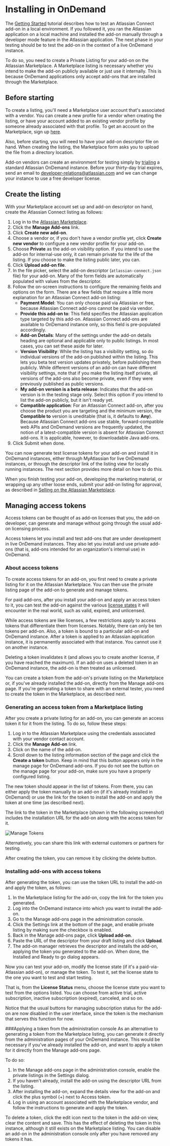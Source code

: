 # Installing in OnDemand

The [Getting Started](../guides/getting-started.html) tutorial describes how to test an Atlassian
Connect add-on in a local environment. If you followed it, you ran the Atlassian application on a
local machine and installed the add-on manually through a developer mode feature in the Atlassian
application. The next phase in your testing should be to test the add-on in the context of a live
OnDemand instance.

To do so, you need to create a Private Listing for your add-on on the Atlassian Marketplace. A
Marketplace listing is necessary whether you intend to make the add-on publicly available or just
use it internally. This is because OnDemand applications only accept add-ons that are installed
through the Marketplace.

## Before starting
To create a listing, you'll need a Marketplace user account that's associated with a vendor. You can
create a new profile for a vendor when creating the listing, or have your account added to an
existing vendor profile by someone already associated with that profile. To get an account on the
Marketplace, sign up [here](https://id.atlassian.com/profile/signUp.action?application=mpac&continue=https://marketplace.atlassian.com/).

Also, before starting, you will need to have your add-on descriptor file on hand. When creating the
listing, the Marketplace form asks you to upload the file from a directory location.

Add-on vendors can create an environment for testing simply by [trialing](https://www.atlassian.com/try)
a standard Atlassian OnDemand instance. Before your thirty-day trial expires, send an email to
[developer-relations@atlassian.com](mailto:developer-relations@atlassian.com) and we can change your
instance to use a free developer license.

## Create the listing
With your Marketplace account set up and add-on descriptor on hand, create the Atlassian Connect
listing as follows:

1. Log in to the [Atlassian Marketplace](https://marketplace.atlassian.com/).
2. Click the **Manage Add-ons** link.
3. Click **Create new add-on**.
4. Choose a vendor or, if you don't have a vendor profile yet, click **Create new vendor** to
configure a new vendor profile for your add-on.
5. Choose **Private** as the add-on visibility option. If you intend to use the add-on for
internal-use only, it can remain private for the life of the listing. If you choose to make the
listing public later, you can.
6. Click **Upload add-on file**.
7. In the file picker, select the add-on descriptor (`atlassian-connect.json` file) for your add-on.
Many of the form fields are automatically populated with values from the descriptor.
8. Follow the on-screen instructions to configure the remaining fields and options on the form.
There are a few fields that require a little more explanation for an Atlassian Connect add-on
listing:
	- **Payment Model**: You can only choose paid via Atlassian or free, because Atlassian Connect
add-ons cannot be paid via vendor.
	- **Provide this add-on to**: This field specifies the Atlassian application type targeted by
this add-on. Atlassian Connect add-ons are available to OnDemand instance only, so this field is
pre-populated accordingly.
	- **Add-on Details**: Many of the settings under the add-on details heading are optional and
applicable only to public listings. In most cases, you can set these aside for later.
	- **Version Visibility**: While the listing has a visibility setting, so do individual versions
of the add-on published within the listing. This lets you beta test version updates privately,
before publishing them publicly. While different versions of an add-on can have different visibility
settings, note that if you make the listing itself private, all versions of the add-ons also become
private, even if they were previously published as public versions.
	- **My add-on version is a beta release**: Indicates that the add-on version is in the testing
stage only. Select this option if you intend to list the add-on publicly, but it isn't ready yet.
	- **Compatible application**: For an Atlassian Connect add-on, after you choose the product you
are targeting and the minimum version, the **Compatible to** version is uneditable (that is, it defaults to **Any**). Because Atlassian Connect add-ons use stable, forward-compatible web APIs and OnDemand versions are frequently updated, the notion of a latest-compatible version is absent for Atlassian Connect add-ons. It is applicable, however, to downloadable Java add-ons.
9. Click Submit when done.

You can now generate test license tokens for your add-on and install it in OnDemand instances,
either through MyAtlassian for live OnDemand instances, or through the descriptor link of the
listing view for locally running instances. The next section provides more detail on how to do this.

When you finish testing your add-on, developing the marketing material, or wrapping up any other
loose ends, submit your add-on listing for approval, as described in [Selling on the Atlassian
Marketplace](./selling-on-marketplace.html).

## Managing access tokens

Access tokens can be thought of as add-on licenses that you, the add-on developer, can generate and
manage without going through the usual add-on licensing process.

Access tokens let you install and test add-ons that are under development in live OnDemand
instances. They also let you install and use private add-ons (that is, add-ons intended for an
organization's internal use) in OnDemand.

### About access tokens
To create access tokens for an add-on, you first need to create a private listing for it on the
Atlassian Marketplace. You can then use the private listing page of the add-on to generate and
manage tokens.

For paid add-ons, after you install your add-on and apply an access token to it, you can test the
add-on against the various [license states](../concepts/licensing.html) it will encounter in the
real world, such as valid, expired, and unlicensed.

While access tokens are like licenses, a few restrictions apply to access tokens that differentiate
them from licenses. Notably, there can only be ten tokens per add-on. Also, a token is bound to a
particular add-on and OnDemand instance. After a token is applied to an Atlassian application
instance, it is permanently associated with that instance. You cannot use it on another instance.

Deleting a token invalidates it (and allows you to create another license, if you have reached the
maximum). If an add-on uses a deleted token in an OnDemand instance, the add-on is then treated as
unlicensed.

You can create a token from the add-on's private listing on the Marketplace or, if you've already
installed the add-on, directly from the Manage add-ons page. If you're generating a token to share
with an external tester, you need to create the token in the Marketplace, as described next.

### Generating an access token from a Marketplace listing
After you create a private listing for an add-on, you can generate an access token it for it from
the listing. To do so, follow these steps:

1. Log in to the Atlassian Marketplace using the credentials associated with your vendor contact account.
2. Click the **Manage Add-on** link.
3. Click on the name of the add-on.
4. Scroll down to the listing information section of the page and click the **Create a token** button.
Keep in mind that this button appears only in the manage page for OnDemand add-ons. If you do not
see the button on the manage page for your add-on, make sure you have a properly configured listing.

The new token should appear in the list of tokens. From there, you can either apply the token
manually to an add-on (if it's already installed in OnDemand) or use the link for the token to
install the add-on and apply the token at one time (as described next).

The link to the token in the Marketplace (shown in the following screenshot) includes the
installation URL for the add-on along with the access token for it.

<img src="../assets/images/accesstokenslisting.jpeg" alt="Manage Tokens" />

Alternatively, you can share this link with external customers or partners for testing.

After creating the token, you can remove it by clicking the delete button.

### Installing add-ons with access tokens
After generating the token, you can use the token URL to install the add-on and apply the token,  as
follows:

1. In the Marketplace listing for the add-on, copy the link for the token you generated.
2. Log into the OnDemand instance into which you want to install the add-on.
3. Go to the Manage add-ons page in the administration console.
4. Click the Settings link at the bottom of the page, and enable private listing by making sure the
checkbox is enabled.
5. Back in the Manage add-ons page, click **Upload add-on**.
6. Paste the URL of the descriptor from your draft listing and click **Upload**.
7. The add-on manager retrieves the descriptor and installs the add-on, applying the token you
generated to the add-on. When done, the Installed and Ready to go dialog appears.

Now you can test your add-on, modify the license state (if it's a paid-via-Atlassian add-on), or
manage the token. To test it, set the license state to the one you want to test and start testing.

That is, from the **License Status** menu, choose the license state you want to test from the
options listed. You can choose from active trial, active subscription, inactive subscription
(expired), canceled, and so on.

Notice that the usual buttons for managing subscription status for the add-on are now disabled in
the user interface, since the token is the mechanism that serves this function for now.

###Applying a token from the administration console
As an alternative to generating a token from the Marketplace listing, you can generate it directly
from the administration pages of your OnDemand instance. This would be necessary if you've already
installed the add-on, and want to apply a token for it directly from the Manage add-ons page.

To do so:

1. In the Manage add-ons page in the administration console, enable the private listings in the
Settings dialog.
2. If you haven't already, install the add-on using the descriptor URL from the listing.
3. After installing the add-on, expand the details view for the add-on and click the plus symbol
(+) next to Access token.
4. Log in using an account associated with the Marketplace vendor, and follow the instructions to
generate and apply the token.

To delete a token, click the edit icon next to the token in the add-on view, clear the content and
save. This has the effect of deleting the token in this instance, although it still exists on the
Marketplace listing. You can disable an add-on in the administration console only after you have
removed any tokens it has.